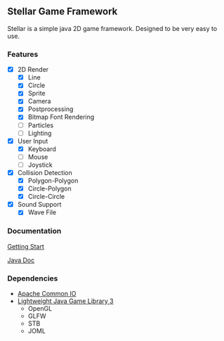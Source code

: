 ## Stellar Game Framework

Stellar is a simple java 2D game framework. 
Designed to be very easy to use.

### Features

- [x] 2D Render
    - [x] Line
    - [x] Circle
    - [x] Sprite
    - [x] Camera
    - [x] Postprocessing
    - [x] Bitmap Font Rendering
    - [ ] Particles
    - [ ] Lighting
- [x] User Input
    - [x] Keyboard
    - [ ] Mouse
    - [ ] Joystick
- [x] Collision Detection
    - [x] Polygon-Polygon
    - [x] Circle-Polygon
    - [x] Circle-Circle
- [x] Sound Support
    - [x] Wave File

### Documentation
[Getting Start](https://git.chifumi.net/delta047/stellar/wiki/Getting-Start)

[Java Doc](https://git.chifumi.net/delta047/stellar/wiki/Getting-Start)

### Dependencies
- [Apache Common IO](http://commons.apache.org/proper/commons-io/)
- [Lightweight Java Game Library 3](https://www.lwjgl.org/customize)
    - OpenGL
    - GLFW
    - STB
    - JOML

